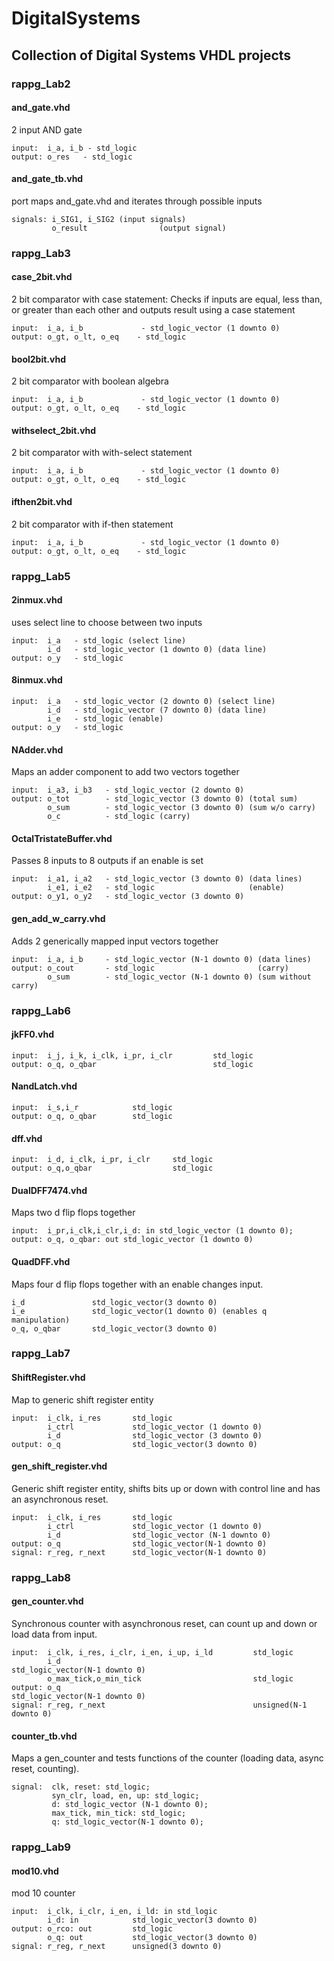 # DigitalSystems
## Collection of Digital Systems VHDL projects

### rappg_Lab2
#### and_gate.vhd
2 input AND gate
```
input:  i_a, i_b - std_logic
output: o_res   - std_logic
```
#### and_gate_tb.vhd
port maps and_gate.vhd and iterates through possible inputs
```
signals: i_SIG1, i_SIG2 (input signals)
         o_result                (output signal)
```

### rappg_Lab3 
#### case_2bit.vhd
2 bit comparator with case statement: Checks if inputs are equal, less than, or greater than each other and outputs result using a case statement
```
input:  i_a, i_b             - std_logic_vector (1 downto 0)
output: o_gt, o_lt, o_eq    - std_logic
```
#### bool2bit.vhd
2 bit comparator with boolean algebra
```
input:  i_a, i_b             - std_logic_vector (1 downto 0)
output: o_gt, o_lt, o_eq    - std_logic
```
#### withselect_2bit.vhd
2 bit comparator with with-select statement
```
input:  i_a, i_b             - std_logic_vector (1 downto 0)
output: o_gt, o_lt, o_eq    - std_logic
```
#### ifthen2bit.vhd
2 bit comparator with if-then statement
```
input:  i_a, i_b             - std_logic_vector (1 downto 0)
output: o_gt, o_lt, o_eq    - std_logic
```

### rappg_Lab5
#### 2inmux.vhd
uses select line to choose between two inputs
```
input:  i_a   - std_logic (select line)
        i_d   - std_logic_vector (1 downto 0) (data line)
output: o_y   - std_logic
```
#### 8inmux.vhd
    input:  i_a   - std_logic_vector (2 downto 0) (select line)
            i_d   - std_logic_vector (7 downto 0) (data line)
            i_e   - std_logic (enable)
    output: o_y   - std_logic
#### NAdder.vhd
Maps an adder component to add two vectors together
```    
input:  i_a3, i_b3   - std_logic_vector (2 downto 0)
output: o_tot        - std_logic_vector (3 downto 0) (total sum)
        o_sum        - std_logic_vector (3 downto 0) (sum w/o carry)
        o_c          - std_logic (carry)
```
#### OctalTristateBuffer.vhd
Passes 8 inputs to 8 outputs if an enable is set
```
input:  i_a1, i_a2   - std_logic_vector (3 downto 0) (data lines)
        i_e1, i_e2   - std_logic                     (enable)
output: o_y1, o_y2   - std_logic_vector (3 downto 0)
```

#### gen_add_w_carry.vhd
Adds 2 generically mapped input vectors together
```
input:  i_a, i_b     - std_logic_vector (N-1 downto 0) (data lines)
output: o_cout       - std_logic                       (carry)
        o_sum        - std_logic_vector (N-1 downto 0) (sum without carry)
```
### rappg_Lab6
#### jkFF0.vhd
```
input:  i_j, i_k, i_clk, i_pr, i_clr         std_logic
output: o_q, o_qbar                          std_logic
```
#### NandLatch.vhd
```
input:  i_s,i_r            std_logic
output: o_q, o_qbar        std_logic
```
#### dff.vhd
```
input:  i_d, i_clk, i_pr, i_clr     std_logic
output: o_q,o_qbar                  std_logic
```
#### DualDFF7474.vhd
Maps two d flip flops together
```
input:  i_pr,i_clk,i_clr,i_d: in std_logic_vector (1 downto 0);
output: o_q, o_qbar: out std_logic_vector (1 downto 0)
```
#### QuadDFF.vhd
Maps four d flip flops together with an enable changes input.
```
i_d               std_logic_vector(3 downto 0)
i_e               std_logic_vector(1 downto 0) (enables q manipulation)
o_q, o_qbar       std_logic_vector(3 downto 0)
```

### rappg_Lab7
#### ShiftRegister.vhd
Map to generic shift register entity
```
input:  i_clk, i_res       std_logic
        i_ctrl             std_logic_vector (1 downto 0)
        i_d                std_logic_vector (3 downto 0)
output: o_q                std_logic_vector(3 downto 0)
```
#### gen_shift_register.vhd
Generic shift register entity, shifts bits up or down with control line and has an asynchronous reset.
```
input:  i_clk, i_res       std_logic
        i_ctrl             std_logic_vector (1 downto 0)
        i_d                std_logic_vector (N-1 downto 0)
output: o_q                std_logic_vector(N-1 downto 0)
signal: r_reg, r_next      std_logic_vector(N-1 downto 0)
```

### rappg_Lab8
#### gen_counter.vhd
Synchronous counter with asynchronous reset, can count up and down or load data from input.
```
input:  i_clk, i_res, i_clr, i_en, i_up, i_ld         std_logic
        i_d                                           std_logic_vector(N-1 downto 0)
        o_max_tick,o_min_tick                         std_logic
output: o_q                                           std_logic_vector(N-1 downto 0)
signal: r_reg, r_next                                 unsigned(N-1 downto 0)
```
#### counter_tb.vhd
Maps a gen_counter and tests functions of the counter (loading data, async reset, counting).
```
signal:  clk, reset: std_logic;
         syn_clr, load, en, up: std_logic;
         d: std_logic_vector (N-1 downto 0);
         max_tick, min_tick: std_logic;
         q: std_logic_vector(N-1 downto 0);
```

### rappg_Lab9
#### mod10.vhd
mod 10 counter
```
input:  i_clk, i_clr, i_en, i_ld: in std_logic
        i_d: in            std_logic_vector(3 downto 0)
output: o_rco: out         std_logic
        o_q: out           std_logic_vector(3 downto 0)
signal: r_reg, r_next      unsigned(3 downto 0)
```
